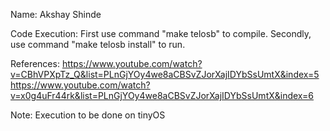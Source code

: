 Name: Akshay Shinde

Code Execution: First use command "make telosb" to compile.
		Secondly, use command "make telosb install" to run.

References: https://www.youtube.com/watch?v=CBhVPXpTz_Q&list=PLnGjYOy4we8aCBSvZJorXajIDYbSsUmtX&index=5
	    https://www.youtube.com/watch?v=x0g4uFr44rk&list=PLnGjYOy4we8aCBSvZJorXajIDYbSsUmtX&index=6

Note: Execution to be done on tinyOS
